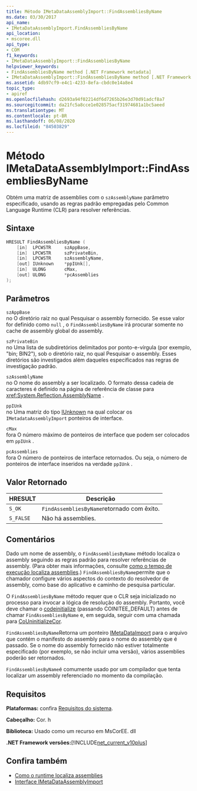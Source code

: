 ```yaml
---
title: Método IMetaDataAssemblyImport::FindAssembliesByName
ms.date: 03/30/2017
api_name:
- IMetaDataAssemblyImport.FindAssembliesByName
api_location:
- mscoree.dll
api_type:
- COM
f1_keywords:
- IMetaDataAssemblyImport::FindAssembliesByName
helpviewer_keywords:
- FindAssembliesByName method [.NET Framework metadata]
- IMetaDataAssemblyImport::FindAssembliesByName method [.NET Framework metadata]
ms.assetid: 4db97cf9-e4c1-4233-8efa-cbdc0e14a8e4
topic_type:
- apiref
ms.openlocfilehash: d2693a94f02214df6d7265b26e3d70d91adcf8a7
ms.sourcegitcommit: da21fc5a8cce1e028575acf31974681a1bc5aeed
ms.translationtype: MT
ms.contentlocale: pt-BR
ms.lasthandoff: 06/08/2020
ms.locfileid: "84503829"
---
```

# <a name="imetadataassemblyimportfindassembliesbyname-method"></a>Método IMetaDataAssemblyImport::FindAssembliesByName
Obtém uma matriz de assemblies com o `szAssemblyName` parâmetro especificado, usando as regras padrão empregadas pelo Common Language Runtime (CLR) para resolver referências.  
  
## <a name="syntax"></a>Sintaxe  
  
```cpp  
HRESULT FindAssembliesByName (  
    [in]  LPCWSTR     szAppBase,
    [in]  LPCWSTR     szPrivateBin,
    [in]  LPCWSTR     szAssemblyName,
    [out] IUnknown    *ppIUnk[],
    [in]  ULONG       cMax,
    [out] ULONG       *pcAssemblies  
);  
```  
  
## <a name="parameters"></a>Parâmetros  
 `szAppBase`  
 no O diretório raiz no qual Pesquisar o assembly fornecido. Se esse valor for definido como `null` , o `FindAssembliesByName` irá procurar somente no cache de assembly global do assembly.  
  
 `szPrivateBin`  
 no Uma lista de subdiretórios delimitados por ponto-e-vírgula (por exemplo, "bin; BIN2"), sob o diretório raiz, no qual Pesquisar o assembly. Esses diretórios são investigados além daqueles especificados nas regras de investigação padrão.  
  
 `szAssemblyName`  
 no O nome do assembly a ser localizado. O formato dessa cadeia de caracteres é definido na página de referência de classe para <xref:System.Reflection.AssemblyName> .  
  
 `ppIUnk`  
 no Uma matriz do tipo [IUnknown](/cpp/atl/iunknown) na qual colocar os `IMetadataAssemblyImport` ponteiros de interface.  
  
 `cMax`  
 fora O número máximo de ponteiros de interface que podem ser colocados em `ppIUnk` .  
  
 `pcAssemblies`  
 fora O número de ponteiros de interface retornados. Ou seja, o número de ponteiros de interface inseridos na verdade `ppIUnk` .  
  
## <a name="return-value"></a>Valor Retornado  
  
|HRESULT|Descrição|  
|-------------|-----------------|  
|`S_OK`|`FindAssembliesByName`retornado com êxito.|  
|`S_FALSE`|Não há assemblies.|  
  
## <a name="remarks"></a>Comentários  
 Dado um nome de assembly, o `FindAssembliesByName` método localiza o assembly seguindo as regras padrão para resolver referências de assembly. (Para obter mais informações, consulte [como o tempo de execução localiza assemblies](../../deployment/how-the-runtime-locates-assemblies.md).) `FindAssembliesByName`permite que o chamador configure vários aspectos do contexto do resolvedor de assembly, como base do aplicativo e caminho de pesquisa particular.  
  
 O `FindAssembliesByName` método requer que o CLR seja inicializado no processo para invocar a lógica de resolução do assembly. Portanto, você deve chamar o [codeinitialize](../hosting/coinitializeee-function.md) (passando COINITEE_DEFAULT) antes de chamar `FindAssembliesByName` e, em seguida, seguir com uma chamada para [CoUninitializeCor](../hosting/couninitializecor-function.md).  
  
 `FindAssembliesByName`Retorna um ponteiro [IMetaDataImport](imetadataimport-interface.md) para o arquivo que contém o manifesto do assembly para o nome do assembly que é passado. Se o nome do assembly fornecido não estiver totalmente especificado (por exemplo, se não incluir uma versão), vários assemblies poderão ser retornados.  
  
 `FindAssembliesByName`é comumente usado por um compilador que tenta localizar um assembly referenciado no momento da compilação.  
  
## <a name="requirements"></a>Requisitos  
 **Plataformas:** confira [Requisitos do sistema](../../get-started/system-requirements.md).  
  
 **Cabeçalho:** Cor. h  
  
 **Biblioteca:** Usado como um recurso em MsCorEE. dll  
  
 **.NET Framework versões:**[!INCLUDE[net_current_v10plus](../../../../includes/net-current-v10plus-md.md)]  
  
## <a name="see-also"></a>Confira também

- [Como o runtime localiza assemblies](../../deployment/how-the-runtime-locates-assemblies.md)
- [Interface IMetaDataAssemblyImport](imetadataassemblyimport-interface.md)
